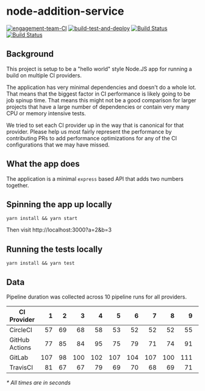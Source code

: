 # node-addition-service

[![engagement-team-CI](https://circleci.com/gh/engagement-team-CI/node-addition-service.svg?style=shield)](https://app.circleci.com/pipelines/github/engagement-team-CI/node-addition-service)
[![build-test-and-deploy](https://github.com/engagement-team-CI/node-addition-service/actions/workflows/build-test-and-deploy.yml/badge.svg)](https://github.com/engagement-team-CI/node-addition-service/actions/workflows/build-test-and-deploy.yml)
[![Build Status](https://travis-ci.com/engagement-team-CI/node-addition-service.svg?branch=main)](https://travis-ci.com/engagement-team-CI/node-addition-service)
[![Build Status](https://gitlab.com/engagement.team/node-addition-service/badges/main/pipeline.svg)](https://gitlab.com/engagement.team/node-addition-service/-/tree/main)

## Background

This project is setup to be a "hello world" style Node.JS app for running a build on multiple CI providers.

The application has very minimal dependencies and doesn't do a whole lot. That means that the biggest factor in CI performance is likely going to be job spinup time. That means this might not be a good comparison for larger projects that have a large number of dependencies or contain very many CPU or memory intensive tests.

We tried to set each CI provider up in the way that is canonical for that provider. Please help us most fairly represent the performance by contributing PRs to add performance optimizations for any of the CI configurations that we may have missed.

## What the app does

The application is a minimal `express` based API that adds two numbers together.

## Spinning the app up locally

```
yarn install && yarn start
```

Then visit http://localhost:3000?a=2&b=3

## Running the tests locally

```
yarn install && yarn test
```

## Data

Pipeline duration was collected across 10 pipeline runs for all providers.

|CI Provider   |1  |2 |3  |4  |5  |6  |7  |8  |9  |10 |Average|Median|
|--------------|--:|-:|--:|--:|--:|--:|--:|--:|--:|--:|------:|-----:|
|CircleCI      | 57|69| 68| 58| 53| 52| 52| 52| 55| 58|     57|    56|
|GitHub Actions| 77|85| 84| 95| 75| 79| 71| 74| 91| 81|     81|    80|
|GitLab        |107|98|100|102|107|104|107|100|111|109|    105|   106|
|TravisCI      | 81|67| 67| 79| 69| 70| 68| 69| 71| 74|     72|    70|

*\* All times are in seconds*
